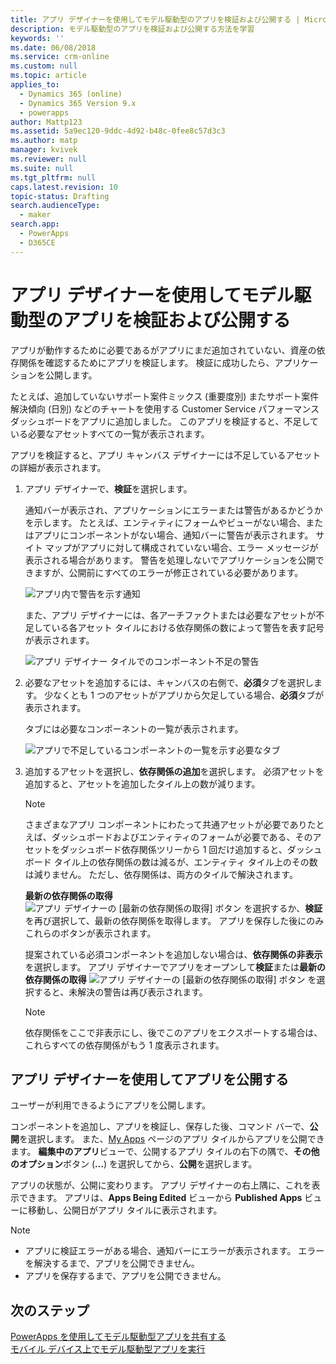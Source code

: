 ```yaml
---
title: アプリ デザイナーを使用してモデル駆動型のアプリを検証および公開する | MicrosoftDocs
description: モデル駆動型のアプリを検証および公開する方法を学習
keywords: ''
ms.date: 06/08/2018
ms.service: crm-online
ms.custom: null
ms.topic: article
applies_to:
  - Dynamics 365 (online)
  - Dynamics 365 Version 9.x
  - powerapps
author: Mattp123
ms.assetid: 5a9ec120-9ddc-4d92-b48c-0fee8c57d3c3
ms.author: matp
manager: kvivek
ms.reviewer: null
ms.suite: null
ms.tgt_pltfrm: null
caps.latest.revision: 10
topic-status: Drafting
search.audienceType:
  - maker
search.app:
  - PowerApps
  - D365CE
---
```


# <a name="validate-and-publish-a-model-driven-app-using-the-app-designer"></a>アプリ デザイナーを使用してモデル駆動型のアプリを検証および公開する

アプリが動作するために必要であるがアプリにまだ追加されていない、資産の依存関係を確認するためにアプリを検証します。 検証に成功したら、アプリケーションを公開します。 
  
たとえば、追加していないサポート案件ミックス (重要度別) またサポート案件解決傾向 (日別) などのチャートを使用する Customer Service パフォーマンス ダッシュボードをアプリに追加しました。 このアプリを検証すると、不足している必要なアセットすべての一覧が表示されます。  
  
アプリを検証すると、アプリ キャンバス デザイナーには不足しているアセットの詳細が表示されます。  
  
1.  アプリ デザイナーで、**検証**を選択します。  
  
     通知バーが表示され、アプリケーションにエラーまたは警告があるかどうかを示します。 たとえば、エンティティにフォームやビューがない場合、またはアプリにコンポーネントがない場合、通知バーに警告が表示されます。 サイト マップがアプリに対して構成されていない場合、エラー メッセージが表示される場合があります。 警告を処理しないでアプリケーションを公開できますが、公開前にすべてのエラーが修正されている必要があります。  
  
     ![アプリ内で警告を示す通知](media/app-designer-warning-notification.png "アプリ内で警告を示す通知")  
  
     また、アプリ デザイナーには、各アーチファクトまたは必要なアセットが不足している各アセット タイルにおける依存関係の数によって警告を表す記号が表示されます。  
  
     ![アプリ デザイナー タイルでのコンポーネント不足の警告](media/warning--button-on-app-designer-tile.png "アプリ デザイナー タイルでのコンポーネント不足の警告")  
  
2.  必要なアセットを追加するには、キャンバスの右側で、**必須**タブを選択します。 少なくとも 1 つのアセットがアプリから欠足している場合、**必須**タブが表示されます。  
  
     タブには必要なコンポーネントの一覧が表示されます。  
  
     ![アプリで不足しているコンポーネントの一覧を示す必要なタブ](media/app-designer-required-components-tab.png "アプリで不足しているコンポーネントの一覧を示す必要なタブ")  
  
3.  追加するアセットを選択し、**依存関係の追加**を選択します。 必須アセットを追加すると、アセットを追加したタイル上の数が減ります。  
  
    > [!NOTE]
    >  さまざまなアプリ コンポーネントにわたって共通アセットが必要でありたとえば、ダッシュボードおよびエンティティのフォームが必要である、そのアセットをダッシュボード依存関係ツリーから 1 回だけ追加すると、ダッシュボード タイル上の依存関係の数は減るが、エンティティ タイル上のその数は減りません。 ただし、依存関係は、両方のタイルで解決されます。  
    >   
    >  **最新の依存関係の取得** ![アプリ デザイナーの [最新の依存関係の取得] ボタン](media/app-designer-get-latest-dependencies.png "アプリ デザイナーの [最新の依存関係の取得] ボタン") を選択するか、**検証**を再び選択して、最新の依存関係を取得します。 アプリを保存した後にのみこれらのボタンが表示されます。  
  
     提案されている必須コンポーネントを追加しない場合は、**依存関係の非表示**を選択します。 アプリ デザイナーでアプリをオープンして**検証**または**最新の依存関係の取得** ![アプリ デザイナーの [最新の依存関係の取得] ボタン](media/app-designer-get-latest-dependencies.png "アプリ デザイナーの [最新の依存関係の取得] ボタン") を選択すると、未解決の警告は再び表示されます。  
  
    > [!NOTE]
    >  依存関係をここで非表示にし、後でこのアプリをエクスポートする場合は、これらすべての依存関係がもう 1 度表示されます。  
  
## <a name="publish-an-app-using-the-app-designer"></a>アプリ デザイナーを使用してアプリを公開する

ユーザーが利用できるようにアプリを公開します。  
  
 コンポーネントを追加し、アプリを検証し、保存した後、コマンド バーで、**公開**を選択します。 また、[My Apps](advanced-navigation.md#apps) ページのアプリ タイルからアプリを公開できます。 **編集中のアプリ**ビューで、公開するアプリ タイルの右下の隅で、**その他のオプション**ボタン (**...**) を選択してから、**公開**を選択します。  
  
 アプリの状態が、公開に変わります。 アプリ デザイナーの右上隅に、これを表示できます。 アプリは、**Apps Being Edited** ビューから **Published Apps** ビューに移動し、公開日がアプリ タイルに表示されます。  
  
> [!NOTE]
> - アプリに検証エラーがある場合、通知バーにエラーが表示されます。 エラーを解決するまで、アプリを公開できません。  
> - アプリを保存するまで、アプリを公開できません。  

## <a name="next-steps"></a>次のステップ  
[PowerApps を使用してモデル駆動型アプリを共有する](https://docs.microsoft.com/powerapps/maker/model-driven-apps/share-model-driven-app) <br/>
 [モバイル デバイス上でモデル駆動型アプリを実行](https://docs.microsoft.com/powerapps/user/run-app-client-model-driven)   
 
